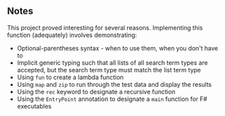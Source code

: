 ## Notes

This project proved interesting for several reasons. Implementing this function (adequately) involves demonstrating:

* Optional-parentheses syntax - when to use them, when you don't have to
* Implicit generic typing such that all lists of all search term types are accepted, but the search term type must match the list term type
* Using `fun` to create a lambda function
* Using `map` and `zip` to run through the test data and display the results
* Using the `rec` keyword to designate a recursive function
* Using the `EntryPoint` annotation to designate a `main` function for F# executables
 